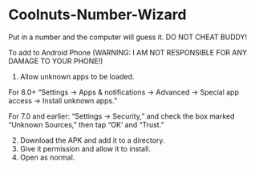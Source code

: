 # Coolnuts-Number-Wizard
Put in a number and the computer will guess it. DO NOT CHEAT BUDDY!

To add to Android Phone (WARNING: I AM NOT RESPONSIBLE FOR ANY DAMAGE TO YOUR PHONE!)

1. Allow unknown apps to be loaded.

For 8.0+
“Settings -> Apps & notifications -> Advanced -> Special app access -> Install unknown apps.”

For 7.0 and earlier:
“Settings -> Security,” and check the box marked “Unknown Sources,” then tap “OK’ and “Trust.”

2. Download the APK and add it to a directory.
3. Give it permission and allow it to install.
4. Open as normal.

